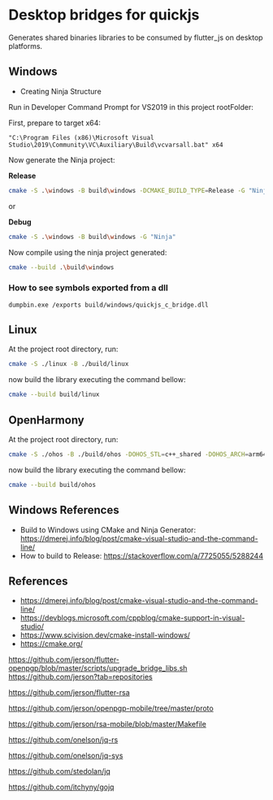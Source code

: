 # Desktop bridges for quickjs

Generates shared binaries libraries to be consumed by flutter_js on desktop platforms.

## Windows

* Creating Ninja Structure

Run in Developer Command Prompt for VS2019 in this project rootFolder:

First, prepare to target x64:

```
"C:\Program Files (x86)\Microsoft Visual Studio\2019\Community\VC\Auxiliary\Build\vcvarsall.bat" x64
```

Now generate the Ninja project:

**Release**

```bash
cmake -S .\windows -B build\windows -DCMAKE_BUILD_TYPE=Release -G "Ninja"
```

or 

**Debug**

```bash
cmake -S .\windows -B build\windows -G "Ninja"
```

Now compile using the ninja project generated:

```bash
cmake --build .\build\windows
```

### How to see symbols exported from a dll

```dumpbin.exe /exports build/windows/quickjs_c_bridge.dll```

## Linux

At the project root directory, run:

```bash
cmake -S ./linux -B ./build/linux
```

now build the library executing the command bellow:

```bash
cmake --build build/linux
```

## OpenHarmony

At the project root directory, run:

```bash
cmake -S ./ohos -B ./build/ohos -DOHOS_STL=c++_shared -DOHOS_ARCH=arm64-v8a -DOHOS_PLATFORM=OHOS -DCMAKE_BUILD_TYPE=Release -DCMAKE_TOOLCHAIN_FILE=/path/to/native/build/cmake/ohos.toolchain.cmake
```

now build the library executing the command bellow:

```bash
cmake --build build/ohos
```

## Windows References

* Build to Windows using CMake and Ninja Generator: https://dmerej.info/blog/post/cmake-visual-studio-and-the-command-line/
* How to build to Release: https://stackoverflow.com/a/7725055/5288244

## References

* https://dmerej.info/blog/post/cmake-visual-studio-and-the-command-line/
* https://devblogs.microsoft.com/cppblog/cmake-support-in-visual-studio/
* https://www.scivision.dev/cmake-install-windows/
* https://cmake.org/

https://github.com/jerson/flutter-openpgp/blob/master/scripts/upgrade_bridge_libs.sh
https://github.com/jerson?tab=repositories


https://github.com/jerson/flutter-rsa


https://github.com/jerson/openpgp-mobile/tree/master/proto

https://github.com/jerson/rsa-mobile/blob/master/Makefile

https://github.com/onelson/jq-rs

https://github.com/onelson/jq-sys

https://github.com/stedolan/jq

https://github.com/itchyny/gojq
